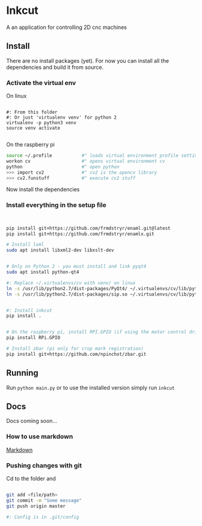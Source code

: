 # Inkcut

A an application for controlling 2D cnc machines

## Install

There are no install packages (yet). For now you can install 
all the dependencies and build it from source.


### Activate the virtual env

On linux

```

#: From this folder
#: Or just 'virtualenv venv' for python 2
virtualenv -p python3 venv
source venv activate


```


On the raspberry pi

```bash
source ~/.profile           #" loads virtual environment profile settings
workon cv                   #" opens virtual environment cv
python                      #" open python
>>> import cv2              #" cv2 is the opencv library
>>> cv2.funstuff            #" execute cv2 stuff

```

Now install the dependencies

### Install everything in the setup file

```bash


pip install git+https://github.com/frmdstryr/enaml.git@latest
pip install git+https://github.com/frmdstryr/enamlx.git

# Install lxml
sudo apt install libxml2-dev libxslt-dev


# Only on Python 2 - you must install and link pyqt4
sudo apt install python-qt4

#: Replace ~/.virtualenvs/cv with venv/ on linux
ln -s /usr/lib/python2.7/dist-packages/PyQt4/ ~/.virtualenvs/cv/lib/python2.7/site-packages/
ln -s /usr/lib/python2.7/dist-packages/sip.so ~/.virtualenvs/cv/lib/python2.7/site-packages/


#: Install inkcut
pip install .


# On the raspberry pi, install RPI.GPIO (if using the motor control driver)
pip install RPi.GPIO

# Install zbar (pi only for crop mark registration)
pip install git+https://github.com/npinchot/zbar.git


```

## Running

Run `python main.py` or to use the installed version simply run `inkcut`

## Docs

Docs coming soon...


### How to use markdown

[Markdown](https://guides.github.com/features/mastering-markdown/)


### Pushing changes with git

Cd to the folder and

```bash

git add <file/path>
git commit -m "Some message"
git push origin master

#: Config is in .git/config

```



